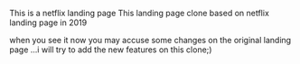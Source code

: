   This is a netflix landing page
   This landing page clone based on netflix landing page in 2019
                                    
                                    
   when you see it now you may accuse some changes on the original landing page
   ...i will try to add the new features on this clone;)
